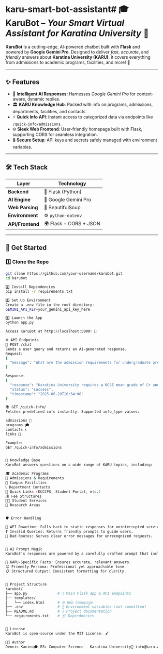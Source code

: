 # karu-smart-bot-assistant# 🎓 **KaruBot** – *Your Smart Virtual Assistant for Karatina University* 🚀

**KaruBot** is a cutting-edge, AI-powered chatbot built with **Flask** and powered by **Google Gemini Pro**. Designed to deliver *fast*, *accurate*, and *friendly* answers about **Karatina University (KARU)**, it covers everything from admissions to academic programs, facilities, and more! 🌟

---

## ✨ **Features**

- 🤖 **Intelligent AI Responses**: Harnesses *Google Gemini Pro* for context-aware, dynamic replies.  
- 🏛️ **KARU Knowledge Hub**: Packed with info on programs, admissions, departments, facilities, and contacts.  
- ⚡ **Quick Info API**: Instant access to categorized data via endpoints like `/quick-info/admissions`.  
- 🌐 **Sleek Web Frontend**: User-friendly homepage built with Flask, supporting CORS for seamless integration.  
- 🔒 **Secure Setup**: API keys and secrets safely managed with environment variables.  

---

## 🛠️ **Tech Stack**

| **Layer**         | **Technology**                     |
|-------------------|------------------------------------|
| **Backend**       | 🐍 Flask (Python)                 |
| **AI Engine**     | 🧠 Google Gemini Pro              |
| **Web Parsing**   | 📜 BeautifulSoup                 |
| **Environment**   | ⚙️ `python-dotenv`               |
| **API/Frontend**  | 🌍 Flask + CORS + JSON           |

---

## 🚀 **Get Started**

### 1️⃣ **Clone the Repo**
```bash
git clone https://github.com/your-username/karubot.git
cd karubot

2️⃣ Install Dependencies
pip install -r requirements.txt

3️⃣ Set Up Environment
Create a .env file in the root directory:
GEMINI_API_KEY=your_gemini_api_key_here

4️⃣ Launch the App
python app.py

Access KaruBot at http://localhost:5000! 🎉

🌐 API Endpoints
📩 POST /chat
Sends a user query and returns an AI-generated response.
Request:
{
  "message": "What are the admission requirements for undergraduate programs?"
}

Response:
{
  "response": "Karatina University requires a KCSE mean grade of C+ and above for undergraduate admission...",
  "status": "success",
  "timestamp": "2025-06-20T10:34:00"
}

📚 GET /quick-info/
Fetches predefined info instantly. Supported info_type values:

admissions 📝
programs 🎓
contacts 📞
links 🔗

Example:
GET /quick-info/admissions


📖 Knowledge Base
KaruBot answers questions on a wide range of KARU topics, including:

🎓 Academic Programs  
📝 Admissions & Requirements  
🏢 Campus Facilities  
📞 Department Contacts  
🔗 Quick Links (KUCCPS, Student Portal, etc.)  
💰 Fee Structures  
🧑‍🎓 Student Services  
🔬 Research Areas


🛡️ Error Handling

🔌 API Downtime: Falls back to static responses for uninterrupted service.  
❓ Invalid Queries: Returns friendly prompts to guide users.  
🚫 Bad Routes: Serves clear error messages for unrecognized requests.


🧠 AI Prompt Magic
KaruBot’s responses are powered by a carefully crafted prompt that includes:

🏫 KARU-Specific Facts: Ensures accurate, relevant answers.  
😊 Friendly Persona: Professional yet approachable tone.  
📋 Structured Output: Consistent formatting for clarity.


📂 Project Structure
karubot/
├── app.py              # 🚀 Main Flask app & API endpoints
├── templates/
│   └── index.html      # 🌐 Web homepage
├── .env                # 🔐 Environment variables (not committed)
├── README.md           # 📖 Project documentation
└── requirements.txt    # 📦 Dependencies


📜 License
KaruBot is open-source under the MIT License. 🖌️

👨‍💻 Author
Dennis Kaninu🎓 BSc Computer Science – Karatina University📧 info@karu.ac.ke | 🌐 karu.ac.ke

